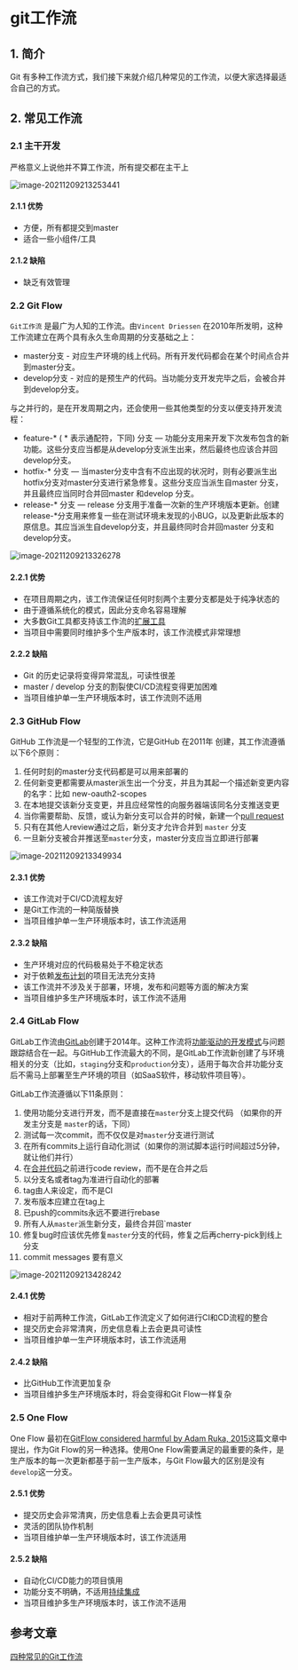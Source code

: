 # git工作流

## 1. 简介

Git 有多种工作流方式，我们接下来就介绍几种常见的工作流，以便大家选择最适合自己的方式。

## 2. 常见工作流

### 2.1 主干开发

严格意义上说他并不算工作流，所有提交都在主干上

![image-20211209213253441](https://gitee.com/zszdevelop/blogimage/raw/master/image-20211209213253441.png)

#### 2.1.1 优势

- 方便，所有都提交到master
- 适合一些小组件/工具

#### 2.1.2 缺陷

- 缺乏有效管理

### 2.2 Git Flow

`Git工作流` 是最广为人知的工作流。由`Vincent Driessen` 在2010年所发明，这种工作流建立在两个具有永久生命周期的分支基础之上：

- master分支 - 对应生产环境的线上代码。所有开发代码都会在某个时间点合并到master分支。
- develop分支 - 对应的是预生产的代码。当功能分支开发完毕之后，会被合并到develop分支。

与之并行的，是在开发周期之内，还会使用一些其他类型的分支以便支持开发流程：

- feature-* ( * 表示通配符，下同) 分支 — 功能分支用来开发下次发布包含的新功能。这些分支应当都是从develop分支派生出来，然后最终也应该合并回develop分支。
- hotfix-* 分支 — 当master分支中含有不应出现的状况时，则有必要派生出hotfix分支对master分支进行紧急修复。这些分支应当派生自master 分支，并且最终应当同时合并回master 和develop 分支。
- release-* 分支 — release 分支用于准备一次新的生产环境版本更新。创建release-*分支用来修复一些在测试环境未发现的小BUG，以及更新此版本的原信息。其应当派生自develop分支，并且最终同时合并回master 分支和 develop分支。

![image-20211209213326278](https://gitee.com/zszdevelop/blogimage/raw/master/image-20211209213326278.png)

#### 2.2.1 **优势**

- 在项目周期之内，该工作流保证任何时刻两个主要分支都是处于纯净状态的
- 由于遵循系统化的模式，因此分支命名容易理解
- 大多数Git工具都支持该工作流的[扩展工具](https://link.zhihu.com/?target=https%3A//github.com/nvie/gitflow)
- 当项目中需要同时维护多个生产版本时，该工作流模式非常理想

#### 2.2.2 **缺陷**

- Git 的历史记录将变得异常混乱，可读性很差
- master / develop 分支的割裂使CI/CD流程变得更加困难
- 当项目维护单一生产环境版本时，该工作流则不适用

### 2.3 **GitHub Flow**

GitHub 工作流是一个轻型的工作流，它是GitHub 在2011年 创建，其工作流遵循以下6个原则：

1. 任何时刻的master分支代码都是可以用来部署的
2. 任何新变更都需要从master派生出一个分支，并且为其起一个描述新变更内容的名字：比如 new-oauth2-scopes
3. 在本地提交该新分支变更，并且应经常性的向服务器端该同名分支推送变更
4. 当你需要帮助、反馈，或认为新分支可以合并的时候，新建一个[pull request](https://link.zhihu.com/?target=http%3A//help.github.com/send-pull-requests/)
5. 只有在其他人review通过之后，新分支才允许合并到 `master` 分支
6. 一旦新分支被合并推送至`master`分支，master分支应当立即进行部署

![image-20211209213349934](https://gitee.com/zszdevelop/blogimage/raw/master/image-20211209213349934.png)

#### 2.3.1 **优势**

- 该工作流对于CI/CD流程友好
- 是Git工作流的一种简版替换
- 当项目维护单一生产环境版本时，该工作流适用

#### 2.3.2 缺陷

- 生产环境对应的代码极易处于不稳定状态
- 对于依赖[发布计划](https://www.zhihu.com/search?q=发布计划&search_source=Entity&hybrid_search_source=Entity&hybrid_search_extra={"sourceType"%3A"article"%2C"sourceId"%3A434078984})的项目无法充分支持
- 该工作流并不涉及关于部署，环境，发布和问题等方面的解决方案
- 当项目维护多生产环境版本时，该工作流不适用

### 2.4 **GitLab Flow**

GitLab工作流由[GitLab](https://link.zhihu.com/?target=https%3A//about.gitlab.com/2014/09/29/gitlab-flow/)创建于2014年。这种工作流将[功能驱动的开发模式](https://link.zhihu.com/?target=https%3A//en.wikipedia.org/wiki/Feature-driven_development)与问题跟踪结合在一起。与GitHub工作流最大的不同，是GitLab工作流新创建了与环境相关的分支（比如，`staging`分支和`production`分支），适用于每次合并功能分支后不需马上部署至生产环境的项目（如SaaS软件，移动软件项目等）。

GitLab工作流遵循以下11条原则：

1. 使用功能分支进行开发，而不是直接在`master`分支上提交代码 （如果你的开发主分支是 `master`的话，下同）
2. 测试每一次commit，而不仅仅是对`master`分支进行测试
3. 在所有commits上运行自动化测试（如果你的测试脚本运行时间超过5分钟，就让他们并行）
4. 在[合并代码](https://www.zhihu.com/search?q=合并代码&search_source=Entity&hybrid_search_source=Entity&hybrid_search_extra={"sourceType"%3A"article"%2C"sourceId"%3A434078984})之前进行code review，而不是在合并之后
5. 以分支名或者tag为准进行自动化的部署
6. tag由人来设定，而不是CI
7. 发布版本应建立在tag上
8. 已push的commits永远不要进行rebase
9. 所有人从`master`派生新分支，最终合并回`master
10. 修复bug时应该优先修复`master`分支的代码，修复之后再cherry-pick到线上分支
11. commit messages 要有意义

![image-20211209213428242](https://gitee.com/zszdevelop/blogimage/raw/master/image-20211209213428242.png)

#### 2.4.1 **优势**

- 相对于前两种工作流，GitLab工作流定义了如何进行CI和CD流程的整合
- 提交历史会非常清爽，历史信息看上去会更具可读性
- 当项目维护单一生产环境版本时，该工作流适用

#### 2.4.2 **缺陷**

- 比GitHub工作流更加复杂
- 当项目维护多生产环境版本时，将会变得和Git Flow一样复杂

### 2.5 **One Flow**

One Flow 最初在[GitFlow considered harmful by Adam Ruka, 2015](https://link.zhihu.com/?target=http%3A//endoflineblog.com/gitflow-considered-harmful)这篇文章中提出，作为Git Flow的另一种选择。使用One Flow需要满足的最重要的条件，是生产版本的每一次更新都基于前一生产版本，与Git Flow最大的区别是没有`develop`这一分支。

#### 2.5.1 **优势**

- 提交历史会非常清爽，历史信息看上去会更具可读性
- 灵活的团队协作机制
- 当项目维护单一生产环境版本时，该工作流适用

#### 2.5.2 **缺陷**

- 自动化CI/CD能力的项目慎用
- 功能分支不明确，不适用[持续集成](https://www.zhihu.com/search?q=持续集成&search_source=Entity&hybrid_search_source=Entity&hybrid_search_extra={"sourceType"%3A"article"%2C"sourceId"%3A434078984})
- 当项目维护多生产环境版本时，该工作流不适用

## 参考文章

[四种常见的Git工作流](https://zhuanlan.zhihu.com/p/434078984)